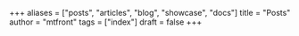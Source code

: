+++
aliases = ["posts", "articles", "blog", "showcase", "docs"]
title = "Posts"
author = "mtfront"
tags = ["index"]
draft = false
+++
